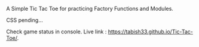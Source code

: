 A Simple Tic Tac Toe for practicing Factory Functions and Modules.

CSS pending...

Check game status in console.
Live link : https://tabish33.github.io/Tic-Tac-Toe/.
